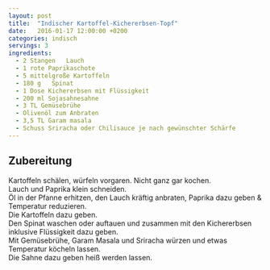 ```yaml
---
layout: post
title:  "Indischer Kartoffel-Kichererbsen-Topf"
date:   2016-01-17 12:00:00 +0200
categories: indisch
servings: 3
ingredients:
  - 2 Stangen	Lauch
  - 1 rote Paprikaschote
  - 5 mittelgroße Kartoffeln
  - 180 g	Spinat
  - 1 Dose Kichererbsen mit Flüssigkeit
  - 200 ml Sojasahnesahne
  - 3 TL Gemüsebrühe
  - Olivenöl zum Anbraten
  - 3,5 TL Garam masala
  - Schuss Sriracha oder Chilisauce je nach gewünschter Schärfe
---
```


## Zubereitung

Kartoffeln schälen, würfeln vorgaren. Nicht ganz gar kochen.  
Lauch und Paprika klein schneiden.  
Öl in der Pfanne erhitzen, den Lauch kräftig anbraten, Paprika dazu geben & Temperatur reduzieren.  
Die Kartoffeln dazu geben.  
Den Spinat waschen oder auftauen und zusammen mit den Kichererbsen inklusive Flüssigkeit dazu geben.  
Mit Gemüsebrühe, Garam Masala und Sriracha würzen und etwas Temperatur köcheln lassen.  
Die Sahne dazu geben heiß werden lassen.  
